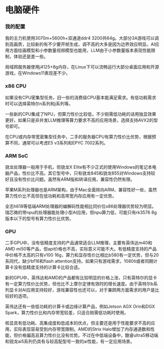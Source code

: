 # 电脑硬件

### 我的配置

我的主力机使用3070m+5600h+双通道ddr4 3200共64g。大部分3A游戏可以调到高画质，比较新的有不少要开帧生成，调不高的大多是因为边界效应明显。AI应用方面绘画模型和小参数量视频模型也能用，LLM由于小参数量版本表现性能限制，体验还是差一些。

局域网服务器使用j4125+8g内存，在Linux下可以流畅运行大部分桌面应用和开源游戏，在Windows11表现差不少。

### x86 CPU

如果没有CPU密集型任务，旧一些的消费级CPU基本能满足需求。有低功耗需求时可以选择英特尔n系列和j系列等。

一些新的CPU集成了NPU，但算力性价比较低，不少刚需低功耗的话用独显效果更好。如果只是非并发LLM推理等算力要求不高的应用场景，选择支持AVX2的型号即可。

在CPU或内存带宽密集型任务中，二手的服务器CPU有算力性价比优势，根据预算不同，通常可以考虑E5 v3系列和EPYC 7002系列。

### ARM SoC

骁龙处理器一般用于手机，但骁龙X Elite有不少正式的使用Windows的笔记本电脑产品，性价比不高。其它型号中，只有骁龙845和骁龙855对Windows支持较好且没有性价比问题。虽然有ARM版和转译应用，兼容性仍然有限。

苹果M系列处理器也是ARM架构，由于Mac全面转向ARM，兼容性好一些，虽然算力性价比不高但在低功耗和高带宽内存应用有一定优势。

全志h618等低端ARM处理器的编解码性能相比同价位x86处理器优势较为明显。瑞芯微的带npu的处理器能处理小型AI应用，但npu算力低，可能只有rk3576 8g版本以下的型号有算力性价比优势。

### GPU

二手GPU中，没有低精度支持的产品通常适合LLM推理，主要有英伟达m40和AMD mi50等产品，但api价格也不高，实际意义可能不大。有低精度支持的产品中价格不太高的只有v100 16g，算力和显存性价比相比b580有一定优势，但与20系同代，缺少bf16和flash attention支持。如果只有游戏需求，1080ti或者同期计算卡没有低精度支持的计算卡比较合适。

新的GPU中，英伟达和AMD的产品都有比较明显的价格上涨，只有英特尔的显卡有一定算力性价比优势，但也比不上摩尔定律有效时的增长速度。由于英特尔b系列显卡对AI应用支持较好，游戏兼容性也还可以，对于兼顾两方面需求的用户是比较好的选项。

英伟达还有一些低功耗的计算卡或边缘计算产品，例如Jetson AGX Orin和DGX Spark，算力性价比和内存带宽较差，只适合刚需低功耗时使用。

核显具有低功耗、高集成度和低成本的优点，但主要还是用于性能要求不高的应用，实际表现容易受到内存带宽限制。AMD的Strix Halo增加了内存通道数和性能，但价格偏高且算力性价比没有优势。不过在中低端设备中，酷睿ultra5移动端和锐龙ai5系列仍具有与较高配型号一致的ai性能，有一定应用场景。
